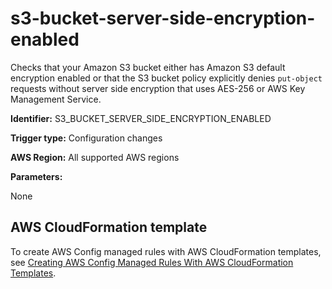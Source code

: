 # s3\-bucket\-server\-side\-encryption\-enabled<a name="s3-bucket-server-side-encryption-enabled"></a>

Checks that your Amazon S3 bucket either has Amazon S3 default encryption enabled or that the S3 bucket policy explicitly denies `put-object` requests without server side encryption that uses AES\-256 or AWS Key Management Service\.

**Identifier:** S3\_BUCKET\_SERVER\_SIDE\_ENCRYPTION\_ENABLED

**Trigger type:** Configuration changes

**AWS Region:** All supported AWS regions

**Parameters:**

None  

## AWS CloudFormation template<a name="w29aac11c33c17b7d331c15"></a>

To create AWS Config managed rules with AWS CloudFormation templates, see [Creating AWS Config Managed Rules With AWS CloudFormation Templates](aws-config-managed-rules-cloudformation-templates.md)\.